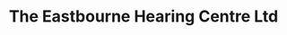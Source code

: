 ---
title: "The Eastbourne Hearing Centre Ltd"
url: /eastbourne/the-eastbourne-hearing-centre-ltd/
shop: Hörgeräte
---